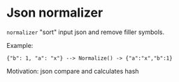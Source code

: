 # Json normalizer

`normalizer` "sort" input json and remove filler symbols.

Example:
```
{"b": 1, "a": "x"} --> Normalize() -> {"a":"x","b":1}
```

Motivation: json compare and calculates hash
